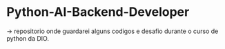 ﻿# Python-AI-Backend-Developer

-> repositorio onde guardarei alguns codigos e desafio durante o curso de python da DIO.
